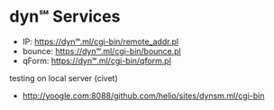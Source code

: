 # dyn℠ Services

* IP: <https://dyn℠.ml/cgi-bin/remote_addr.pl>
* bounce: <https://dyn℠.ml/cgi-bin/bounce.pl>
* qForm: <https://dyn℠.ml/cgi-bin/qform.pl>

testing on local server (civet)

* <http://yoogle.com:8088/github.com/helio/sites/dynsm.ml/cgi-bin>
